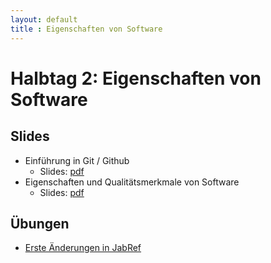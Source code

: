 ```yaml
---
layout: default
title : Eigenschaften von Software
---
```


# Halbtag 2: Eigenschaften von Software


## Slides 

* Einführung in Git / Github
    * Slides: [pdf](/comingsoon)
* Eigenschaften und Qualitätsmerkmale von Software 
    * Slides: [pdf](/comingsoon)


## Übungen

* [Erste Änderungen in JabRef](./exercises/first-changes)




